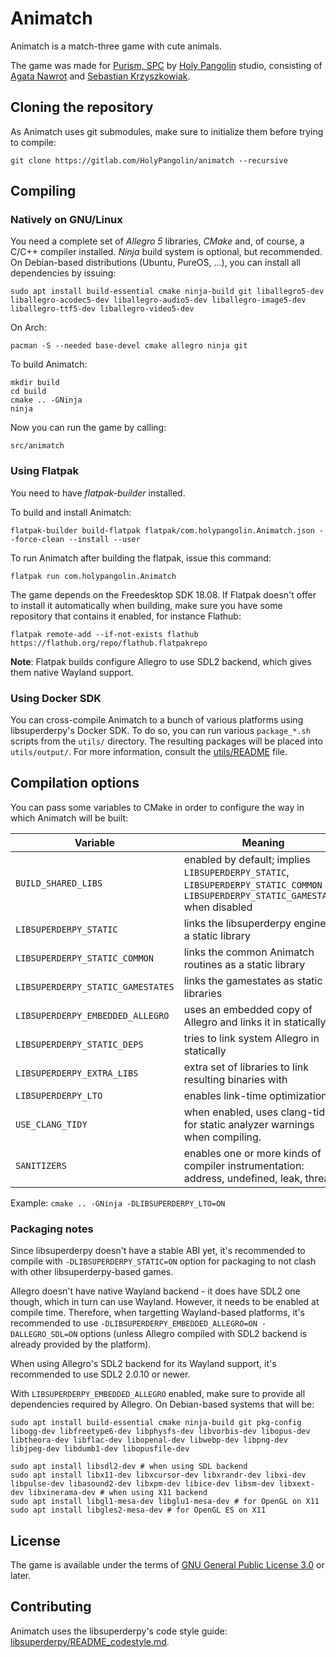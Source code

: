 # Animatch

Animatch is a match-three game with cute animals.

The game was made for [Purism, SPC](https://puri.sm/) by [Holy Pangolin](https://holypangolin.com/) studio, consisting of [Agata Nawrot](https://agatanawrot.com/) and [Sebastian Krzyszkowiak](https://dosowisko.net/).

## Cloning the repository

As Animatch uses git submodules, make sure to initialize them before trying to compile:

```
git clone https://gitlab.com/HolyPangolin/animatch --recursive
```

## Compiling

### Natively on GNU/Linux

You need a complete set of *Allegro 5* libraries, *CMake* and, of course, a C/C++ compiler installed. *Ninja* build system is optional, but recommended. On Debian-based distributions (Ubuntu, PureOS, ...), you can install all dependencies by issuing:

```
sudo apt install build-essential cmake ninja-build git liballegro5-dev liballegro-acodec5-dev liballegro-audio5-dev liballegro-image5-dev liballegro-ttf5-dev liballegro-video5-dev
```

On Arch:

```
pacman -S --needed base-devel cmake allegro ninja git
```

To build Animatch:

```
mkdir build
cd build
cmake .. -GNinja
ninja
```

Now you can run the game by calling:

```
src/animatch
```

### Using Flatpak

You need to have *flatpak-builder* installed.

To build and install Animatch:

```
flatpak-builder build-flatpak flatpak/com.holypangolin.Animatch.json --force-clean --install --user
```

To run Animatch after building the flatpak, issue this command:

```
flatpak run com.holypangolin.Animatch
```

The game depends on the Freedesktop SDK 18.08. If Flatpak doesn't offer to install it automatically when building, make sure you have some repository that contains it enabled, for instance Flathub:

```
flatpak remote-add --if-not-exists flathub https://flathub.org/repo/flathub.flatpakrepo
```

**Note**: Flatpak builds configure Allegro to use SDL2 backend, which gives them native Wayland support.

### Using Docker SDK

You can cross-compile Animatch to a bunch of various platforms using libsuperderpy's Docker SDK. To do so, you can run various `package_*.sh` scripts from the `utils/` directory. The resulting packages will be placed into `utils/output/`. For more information, consult the [utils/README](https://gitlab.com/dosowisko.net/libsuperderpy-utils/blob/master/README) file.

## Compilation options

You can pass some variables to CMake in order to configure the way in which Animatch will be built:

|Variable|Meaning|
|--------|-------|
|`BUILD_SHARED_LIBS` | enabled by default; implies `LIBSUPERDERPY_STATIC`, `LIBSUPERDERPY_STATIC_COMMON` and `LIBSUPERDERPY_STATIC_GAMESTATES` when disabled |
|`LIBSUPERDERPY_STATIC` | links the libsuperderpy engine as a static library |
|`LIBSUPERDERPY_STATIC_COMMON` | links the common Animatch routines as a static library |
|`LIBSUPERDERPY_STATIC_GAMESTATES` | links the gamestates as static libraries |
|`LIBSUPERDERPY_EMBEDDED_ALLEGRO` | uses an embedded copy of Allegro and links it in statically |
|`LIBSUPERDERPY_STATIC_DEPS` | tries to link system Allegro in statically |
|`LIBSUPERDERPY_EXTRA_LIBS` | extra set of libraries to link resulting binaries with |
|`LIBSUPERDERPY_LTO` | enables link-time optimizations |
|`USE_CLANG_TIDY` | when enabled, uses clang-tidy for static analyzer warnings when compiling. |
|`SANITIZERS` | enables one or more kinds of compiler instrumentation: address, undefined, leak, thread |

Example: `cmake .. -GNinja -DLIBSUPERDERPY_LTO=ON`

### Packaging notes

Since libsuperderpy doesn't have a stable ABI yet, it's recommended to compile with `-DLIBSUPERDERPY_STATIC=ON` option for packaging to not clash with other libsuperderpy-based games.

Allegro doesn't have native Wayland backend - it does have SDL2 one though, which in turn can use Wayland. However, it needs to be enabled at compile time. Therefore, when targetting Wayland-based platforms, it's recommended to use `-DLIBSUPERDERPY_EMBEDDED_ALLEGRO=ON -DALLEGRO_SDL=ON` options (unless Allegro compiled with SDL2 backend is already provided by the platform).

When using Allegro's SDL2 backend for its Wayland support, it's recommended to use SDL2 2.0.10 or newer.

With `LIBSUPERDERPY_EMBEDDED_ALLEGRO` enabled, make sure to provide all dependencies required by Allegro. On Debian-based systems that will be:

```
sudo apt install build-essential cmake ninja-build git pkg-config libogg-dev libfreetype6-dev libphysfs-dev libvorbis-dev libopus-dev libtheora-dev libflac-dev libopenal-dev libwebp-dev libpng-dev libjpeg-dev libdumb1-dev libopusfile-dev

sudo apt install libsdl2-dev # when using SDL backend
sudo apt install libx11-dev libxcursor-dev libxrandr-dev libxi-dev libpulse-dev libasound2-dev libxpm-dev libice-dev libsm-dev libxext-dev libxinerama-dev # when using X11 backend
sudo apt install libgl1-mesa-dev libglu1-mesa-dev # for OpenGL on X11
sudo apt install libgles2-mesa-dev # for OpenGL ES on X11
```

## License

The game is available under the terms of [GNU General Public License 3.0](COPYING) or later.

## Contributing

Animatch uses the libsuperderpy's code style guide: [libsuperderpy/README_codestyle.md](https://gitlab.com/dosowisko.net/libsuperderpy/blob/master/README_codestyle.md).
